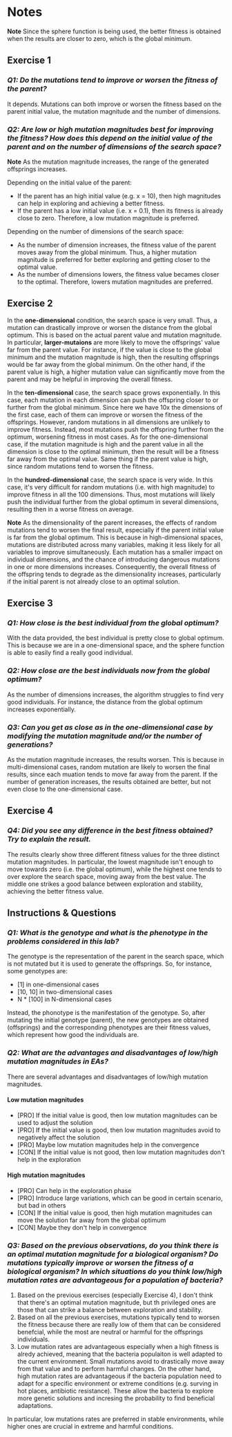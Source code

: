 # Notes

**Note** Since the sphere function is being used, the better fitness is obtained when the results are closer to zero, which is the global minimum.

## Exercise 1

### _Q1: Do the mutations tend to improve or worsen the fitness of the parent?_

It depends. Mutations can both improve or worsen the fitness based on the parent initial value, the mutation magnitude and the number of dimensions.

### _Q2: Are low or high mutation magnitudes best for improving the fitness? How does this depend on the initial value of the parent and on the number of dimensions of the search space?_

**Note** As the mutation magnitude increases, the range of the generated offsprings increases. 

Depending on the initial value of the parent:
* If the parent has an high initial value (e.g. x = 10), then high magnitudes can help in exploring and achieving a better fitness.
* If the parent has a low initial value (i.e. x = 0.1), then its fitness is already close to zero. Therefore, a low mutation magnitude is preferred.

Depending on the number of dimensions of the search space:
* As the number of dimension increases, the fitness value of the parent moves away from the global minimum. Thus, a higher mutation magnitude is preferred for better exploring and getting closer to the optimal value.
* As the number of dimensions lowers, the fitness value becames closer to the optimal. Therefore, lowers mutation magnitudes are preferred.

## Exercise 2

In the **one-dimensional** condition, the search space is very small. Thus, a mutation can drastically improve or worsen the distance from the global optimum. This is based on the actual parent value and mutation magnitude. In particular, **larger-mutaions** are more likely to move the offsprings' value far from the parent value. For instance, if the value is close to the global minimum and the mutation magnitude is high, then the resulting offsprings would be far away from the global minimum. On the other hand, if the parent value is high, a higher mutation value can significantly move from the parent and may be helpful in improving the overall fitness.

In the **ten-dimensional** case, the search space grows exponentially. In this case, each mutation in each dimension can push the offspring closer to or further from the global minimum. Since here we have 10x the dimensions of the first case, each of them can improve or worsen the fitness of the offsprings. However, random mutations in all dimensions are unlikely to improve fitness. Instead, most mutations push the offspring further from the optimum, worsening fitness in most cases. As for the one-dimensional case, if the mutation magnitude is high and the parent value in all the dimension is close to the optimal minimum, then the result will be a fitness far away from the optimal value. Same thing if the parent value is high, since random mutations tend to worsen the fitness.

In the **hundred-dimensional** case, the search space is very wide. In this case, it's very difficult for random mutations (i.e. with high magnitude) to improve fitness in all the 100 dimensions. Thus, most mutations will likely push the individual further from the global optimum in several dimensions, resulting then in a worse fitness on average.

**Note** As the dimensionality of the parent increases, the effects of random mutations tend to worsen the final result, especially if the parent initial value is far from the global optimum. This is because in high-dimensional spaces, mutations are distributed across many variables, making it less likely for all variables to improve simultaneously. Each mutation has a smaller impact on individual dimensions, and the chance of introducing dangerous mutations in one or more dimensions increases. Consequently, the overall fitness of the offspring tends to degrade as the dimensionality increases, particularly if the initial parent is not already close to an optimal solution.

## Exercise 3

### _Q1: How close is the best individual from the global optimum?_

With the data provided, the best individual is pretty close to global optimum. This is because we are in a one-dimensional space, and the sphere function is able to easily find a really good individual.

### _Q2: How close are the best individuals now from the global optimum?_

As the number of dimensions increases, the algorithm struggles to find very good individuals. For instance, the distance from the global optimum increases exponentially.

### _Q3: Can you get as close as in the one-dimensional case by modifying the mutation magnitude and/or the number of generations?_

As the mutation magnitude increases, the results worsen. This is because in multi-dimensional cases, random mutation are likely to worsen the final results, since each muation tends to move far away from the parent. If the number of generation increases, the results obtained are better, but not even close to the one-dimensional case.

## Exercise 4

### _Q4: Did you see any difference in the best fitness obtained? Try to explain the result._

The results clearly show three different fitness values for the three distinct mutation magnitudes. In particular, the lowest magnitude isn't enough to move towards zero (i.e. the global optimum), while the highest one tends to over explore the search space, moving away from the best value. The middle one strikes a good balance between exploration and stability, achieving the better fitness value.


## Instructions & Questions 

### _Q1: What is the genotype and what is the phenotype in the problems considered in this lab?_

The genotype is the representation of the parent in the search space, which is not mutated but it is used to generate the offsprings. So, for instance, some genotypes are:
- [1] in one-dimensional cases
- [10, 10] in two-dimensional cases
- N * [100] in N-dimensional cases

Instead, the phonotype is the manifestation of the genotype. So, after mutating the initial genotype (parent), the new genotypes are obtained (offsprings) and the corresponding phenotypes are their fitness values, which represent how good the individuals are.

### _Q2: What are the advantages and disadvantages of low/high mutation magnitudes in EAs?_

There are several advantages and disadvantages of low/high mutation magnitudes.

#### Low mutation magnitudes
- [PRO] If the initial value is good, then low mutation magnitudes can be used to adjust the solution
- [PRO] If the initial value is good, then low mutation magnitudes avoid to negatively affect the solution
- [PRO] Maybe low mutation magnitudes help in the convergence
- [CON] If the initial value is not good, then low mutation magnitudes don't help in the exploration

#### High mutation magnitudes
- [PRO] Can help in the exploration phase
- [PRO] Introduce large variations, which can be good in certain scenario, but bad in others
- [CON] If the initial value is good, then high mutation magnitudes can move the solution far away from the global optimum
- [CON] Maybe they don't help in convergence

### _Q3: Based on the previous observations, do you think there is an optimal mutation magnitude for a biological organism? Do mutations typically improve or worsen the fitness of a biological organism? In which situations do you think low/high mutation rates are advantageous for a population of bacteria?_

1) Based on the previous exercises (especially Exercise 4), I don't think that there's an optimal mutation magnitude, but th privileged ones are those that can strike a balance between exploration and stability.
2) Based on all the previous exercises, mutations typically tend to worsen the fitness because there are really low of them that can be considered benefcial, while the most are neutral or harmful for the offsprings individuals.
3) Low mutation rates are advantageous especially when a high fitness is alredy achieved, meaning that the bacteria populaiton is well adapted to the current environment. Small mutations avoid to drastically move away from that value and to perform harmful changes. On the other hand, high mutation rates are advantageous if the bacteria population need to adapt for a specific environment or extreme conditions (e.g. surving in hot places, antibiotic resistance). These allow the bacteria to explore more genetic solutions and incresing the probability to find beneficial adaptations.

In particular, low mutations rates are preferred in stable environments, while higher ones are crucial in extreme and harmful conditions.